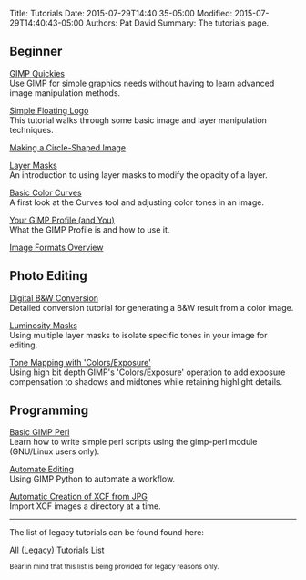 Title: Tutorials 
Date: 2015-07-29T14:40:35-05:00
Modified: 2015-07-29T14:40:43-05:00
Authors: Pat David
Summary: The tutorials page.


## Beginner

[GIMP Quickies][]  
Use GIMP for simple graphics needs without having to learn advanced image manipulation methods.

[Simple Floating Logo][]  
This tutorial walks through some basic image and layer manipulation techniques.

[Making a Circle-Shaped Image][]  

[Layer Masks][]  
An introduction to using layer masks to modify the opacity of a layer.

[Basic Color Curves][]  
A first look at the Curves tool and adjusting color tones in an image.

[Your GIMP Profile (and You)][]  
What the GIMP Profile is and how to use it.

[Image Formats Overview][]  


[GIMP Quickies]: {filename}GIMP_Quickies/index.md
[Simple Floating Logo]: {filename}Floating_Logo/index.md
[Layer Masks]: {filename}Layer_Masks/index.md
[Basic Color Curves]: {filename}Basic_Color_Curves/index.md
[Your GIMP Profile (and You)]: {filename}GIMPProfile/index.md
[Making a Circle-Shaped Image]: {filename}CircleImage/index.md
[Image Formats Overview]: {filename}ImageFormats/index.md



## Photo Editing

[Digital B&W Conversion][]  
Detailed conversion tutorial for generating a B&W result from a color image.

[Luminosity Masks][]  
Using multiple layer masks to isolate specific tones in your image for editing.

[Tone Mapping with 'Colors/Exposure'][]  
Using high bit depth GIMP's 'Colors/Exposure' operation to add exposure compensation to shadows 
and midtones while retaining highlight details.

[Digital B&W Conversion]: {filename}Digital_Black_and_White_Conversion/index.md
[Luminosity Masks]: {filename}Luminosity_Masks/index.md
[Tone Mapping with 'Colors/Exposure']: {filename}Tone_Mapping_Using_GIMP_Levels/index.md



## Programming

[Basic GIMP Perl][]  
Learn how to write simple perl scripts using the gimp-perl module (GNU/Linux users only).

[Automate Editing][]  
Using GIMP Python to automate a workflow.

[Automatic Creation of XCF from JPG][]  
Import XCF images a directory at a time.

---

The list of legacy tutorials can be found found here:

[All (Legacy) Tutorials List]({filename}list-all.md)

<small>
Bear in mind that this list is being provided for legacy reasons only.  
</small>

[Basic GIMP Perl]: {filename}Basic_Perl/index.md
[Automate Editing]: {filename}Automate_Editing_in_GIMP/index.md
[Automatic Creation of XCF from JPG]: {filename}AutomatedJpgToXcf/index.md


